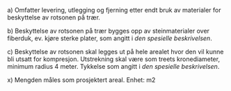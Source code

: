 a) Omfatter levering, utlegging og fjerning etter endt bruk av materialer for beskyttelse av rotsonen på trær.

b) Beskyttelse av rotsonen på trær bygges opp av steinmaterialer over fiberduk, ev. kjøre sterke plater, som angitt i *den spesielle beskrivelsen*.

c) Beskyttelse av rotsonen skal legges ut på hele arealet hvor den vil kunne bli utsatt for kompresjon. Utstrekning skal være som treets kronediameter, minimum radius 4 meter. Tykkelse som angitt i *den spesielle beskrivelsen*.

x) Mengden måles som prosjektert areal. Enhet: m2

